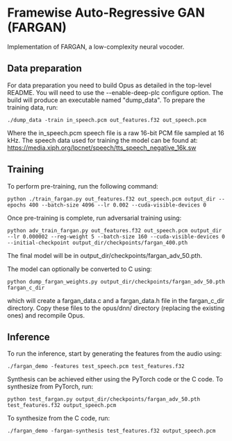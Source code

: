 # Framewise Auto-Regressive GAN (FARGAN)

Implementation of FARGAN, a low-complexity neural vocoder.

## Data preparation

For data preparation you need to build Opus as detailed in the top-level README.
You will need to use the --enable-deep-plc configure option.
The build will produce an executable named "dump_data".
To prepare the training data, run:
```
./dump_data -train in_speech.pcm out_features.f32 out_speech.pcm
```
Where the in_speech.pcm speech file is a raw 16-bit PCM file sampled at 16 kHz.
The speech data used for training the model can be found at:
https://media.xiph.org/lpcnet/speech/tts_speech_negative_16k.sw

## Training

To perform pre-training, run the following command:
```
python ./train_fargan.py out_features.f32 out_speech.pcm output_dir --epochs 400 --batch-size 4096 --lr 0.002 --cuda-visible-devices 0
```
Once pre-training is complete, run adversarial training using:
```
python adv_train_fargan.py out_features.f32 out_speech.pcm output_dir --lr 0.000002 --reg-weight 5 --batch-size 160 --cuda-visible-devices 0 --initial-checkpoint output_dir/checkpoints/fargan_400.pth
```
The final model will be in output_dir/checkpoints/fargan_adv_50.pth.

The model can optionally be converted to C using:
```
python dump_fargan_weights.py output_dir/checkpoints/fargan_adv_50.pth fargan_c_dir
```
which will create a fargan_data.c and a fargan_data.h file in the fargan_c_dir directory.
Copy these files to the opus/dnn/ directory (replacing the existing ones) and recompile Opus.

## Inference

To run the inference, start by generating the features from the audio using:
```
./fargan_demo -features test_speech.pcm test_features.f32
```
Synthesis can be achieved either using the PyTorch code or the C code.
To synthesize from PyTorch, run:
```
python test_fargan.py output_dir/checkpoints/fargan_adv_50.pth test_features.f32 output_speech.pcm
```
To synthesize from the C code, run:
```
./fargan_demo -fargan-synthesis test_features.f32 output_speech.pcm
```
